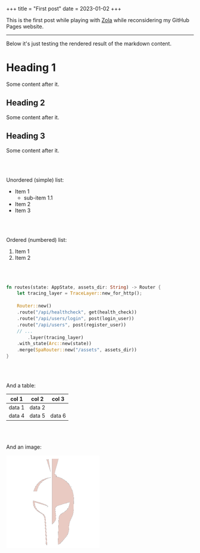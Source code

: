 +++
title = "First post"
date = 2023-01-02
+++

This is the first post while playing with <a target="_blank" href="https://www.getzola.org/">Zola</a> while reconsidering my GitHub Pages website.

---

Below it's just testing the rendered result of the markdown content.

# Heading 1

Some content after it.

## Heading 2

Some content after it.

## Heading 3

Some content after it.

<br/><br/>

Unordered (simple) list:
- Item 1
  - sub-item 1.1
- Item 2
- Item 3

<br/><br/>

Ordered (numbered) list:
1. Item 1
2. Item 2


<br/><br/>

```rust
fn routes(state: AppState, assets_dir: String) -> Router {
    let tracing_layer = TraceLayer::new_for_http();
    
    Router::new()
    .route("/api/healthcheck", get(health_check))
    .route("/api/users/login", post(login_user))
    .route("/api/users", post(register_user))
    // ...
        .layer(tracing_layer)
    .with_state(Arc::new(state))
    .merge(SpaRouter::new("/assets", assets_dir))
}
```

<br/><br/>

And a table:

| col 1 | col 2 | col 3|
| --- | --- | --- |
| data 1 | data 2 | |
| data 4 | data 5 | data 6 |

<br/><br/>

And an image:

![](/images/dxps_spartan_logo_transp_200x200.png)